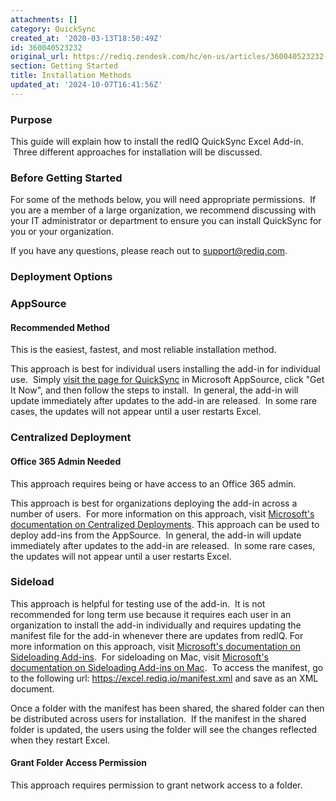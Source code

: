 ```yaml
---
attachments: []
category: QuickSync
created_at: '2020-03-13T18:50:49Z'
id: 360040523232
original_url: https://rediq.zendesk.com/hc/en-us/articles/360040523232-Installation-Methods
section: Getting Started
title: Installation Methods
updated_at: '2024-10-07T16:41:56Z'
---
```


### **Purpose**

This guide will explain how to install the redIQ QuickSync Excel Add-in.  Three different approaches for installation will be discussed.  

### **Before Getting Started**

For some of the methods below, you will need appropriate permissions.  If you are a member of a large organization, we recommend discussing with your IT administrator or department to ensure you can install QuickSync for you or your organization.

If you have any questions, please reach out to [support@rediq.com](mailto:support@rediq.com).

### **Deployment Options**

### AppSource

#### Recommended Method

This is the easiest, fastest, and most reliable installation method.

This approach is best for individual users installing the add-in for individual use.  Simply [visit the page for QuickSync](https://appsource.microsoft.com/en-us/product/office/WA200001147) in Microsoft AppSource, click "Get It Now", and then follow the steps to install.  In general, the add-in will update immediately after updates to the add-in are released.  In some rare cases, the updates will not appear until a user restarts Excel.

### **Centralized Deployment**

#### Office 365 Admin Needed

This approach requires being or have access to an Office 365 admin.

This approach is best for organizations deploying the add-in across a number of users.  For more information on this approach, visit [Microsoft's documentation on Centralized Deployments](https://docs.microsoft.com/en-us/office/dev/add-ins/publish/centralized-deployment#recommended-approach-for-deploying-office-add-ins). This approach can be used to deploy add-ins from the AppSource.  In general, the add-in will update immediately after updates to the add-in are released.  In some rare cases, the updates will not appear until a user restarts Excel.

### **Sideload**

This approach is helpful for testing use of the add-in.  It is not recommended for long term use because it requires each user in an organization to install the add-in individually and requires updating the manifest file for the add-in whenever there are updates from redIQ. For more information on this approach, visit [Microsoft's documentation on Sideloading Add-ins](https://docs.microsoft.com/en-us/office/dev/add-ins/testing/create-a-network-shared-folder-catalog-for-task-pane-and-content-add-ins).  For sideloading on Mac, visit [Microsoft's documentation on Sideloading Add-ins on Mac](https://docs.microsoft.com/en-us/office/dev/add-ins/testing/sideload-an-office-add-in-on-ipad-and-mac).  To access the manifest, go to the following url: <https://excel.rediq.io/manifest.xml> and save as an XML document.

Once a folder with the manifest has been shared, the shared folder can then be distributed across users for installation.  If the manifest in the shared folder is updated, the users using the folder will see the changes reflected when they restart Excel. 

#### Grant Folder Access Permission

This approach requires permission to grant network access to a folder.